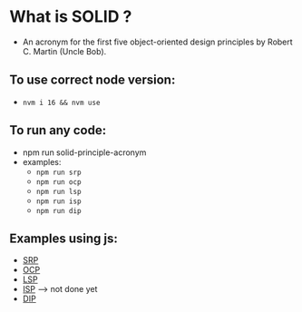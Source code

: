 # What is SOLID ?
- An acronym for the first five object-oriented design principles by Robert C. Martin (Uncle Bob).

## To use correct node version:
- `nvm i 16 && nvm use`

## To run any code:
- npm run solid-principle-acronym
- examples:
  - `npm run srp`
  - `npm run ocp`
  - `npm run lsp`
  - `npm run isp`
  - `npm run dip`

## Examples using js:
- [SRP](./1-SingleResponsibilityPrinciple.js)
- [OCP](./2-OpenClosedPrinciple.js)
- [LSP](./3-LiskovSubstituitionPrinciple.js)
- [ISP](./4-InterfaceSegregationPrinciple.js) --> not done yet
- [DIP](./5-DependencyInversionPrinciple.js)
